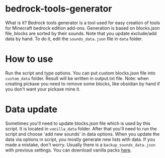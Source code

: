 # bedrock-tools-generator

What is it? Bedrock tools generator is a tool used for easy creation of tools for Minecraft bedrock edition add-ons.
Generation is based on blocks.json file, blocks are sorted by their sounds. Note that you update exclude/add data by hand. To do it, edit the `sounds_data.json` file in `data` folder.

# How to use

Run the script and type options. You can put custom blocks.json file into `custom_data` folder. Result will be written in output.txt file.
Note: when creating pickaxe you need to remove some blocks, like obsidian by hand if you don't want your pickaxe mine it.

# Data update

Sometimes you'll need to update blocks.json file which is used by this script. It is located in `vanilla_data` folder. After that you'll need to run the script and choose 'add new sounds' in data options. When you update the data via options in script, you mostly generate new lists with data. If you made a mistake, don't worry. Usually there is a `backup_sounds_data.json` with previous settings. You can download vanilla packs [here](https://github.com/Mojang/bedrock-samples/releases).
